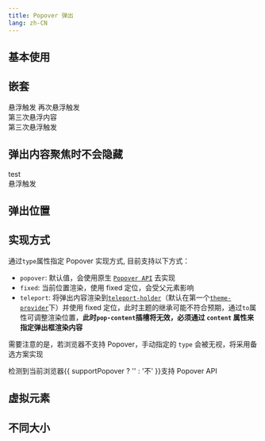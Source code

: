 ```yaml
---
title: Popover 弹出
lang: zh-CN
---
```


## 基本使用

<!-- @Code:basicUsage -->

## 嵌套

<l-popover triggers="hover" content="first">
  <l-button>悬浮触发</l-button>
  <l-popover triggers="hover" slot="pop-content" content="second">
    <l-button>再次悬浮触发</l-button>
    <l-popover triggers="hover" slot="pop-content" content="third">
      <div slot="pop-content">第三次悬浮内容</div>
      <l-button>第三次悬浮触发</l-button>
    </l-popover>
  </l-popover>
</l-popover>

## 弹出内容聚焦时不会隐藏

<l-popover>
  <div slot="pop-content">
    <l-input value="value" />
    test
  </div>
  <l-button>悬浮触发</l-button>
</l-popover>

## 弹出位置

<!-- @Code:differentPlacements -->

## 实现方式

通过`type`属性指定 Popover 实现方式, 目前支持以下方式：

- `popover`: 默认值，会使用原生 [`Popover API`](https://developer.mozilla.org/en-US/docs/Web/API/Popover_API) 去实现
- `fixed`: 当前位置渲染，使用 fixed 定位，会受父元素影响
- `teleport`: 将弹出内容渲染到[`teleport-holder`](/components/teleport-holder/)（默认在第一个[`theme-provider`](/components/theme-provider/)下）并使用 fixed 定位，此时主题的继承可能不符合预期，通过`to`属性可调整渲染位置，**此时`pop-content`插槽将无效，必须通过 `content` 属性来指定弹出框渲染内容**

需要注意的是，若浏览器不支持 Popover，手动指定的 `type` 会被无视，将采用备选方案实现

检测到当前浏览器{{ supportPopover ? '' : '不' }}支持 Popover API

<!-- @Code:otherTypes -->

## 虚拟元素

<!-- @Code:virtualElement -->

## 不同大小

<!-- @Code:differentSizes -->

<script setup>
  import { isSupportPopover } from '@lun/utils';
  const supportPopover = isSupportPopover();
</script>

<style>
.popover-virtual::part(pop-content) {
  background-color: transparent;
  z-index: 999;
  pointer-events: none;
}
.code-container .circle {
  width: 100px;
  height: 100px;
  border: solid 4px blue;
  border-radius: 50%;
  translate: 0px -50px;
  animation: 1s virtual-element infinite;
  pointer-events: none;
}
@keyframes virtual-element {
  0% { scale: 1; }
  50% { scale: 1.1; }
}

</style>
